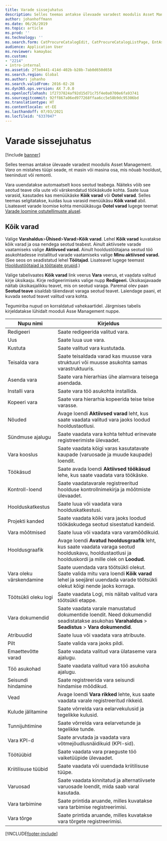```yaml
---
title: Varade sissejuhatus
description: Selles teemas antakse ülevaade varadest moodulis Asset Management.
author: johanhoffmann
ms.date: 06/26/2019
ms.topic: article
ms.prod: ''
ms.technology: ''
ms.search.form: CatProcureCatalogEdit, CatProcureCatalogListPage, EntAssetTimeline, EntAssetObjectTableLookup, EntAssetObjectTableParent, EntAssetObjectOverview, EntAssetObjectImage, EntAssetObjectTable, EntAssetLifecycleStateLog, EntAssetObjectWorkOrderActive, EntAssetObjectAttribute
audience: Application User
ms.reviewer: kamaybac
ms.custom:
- "2214"
- intro-internal
ms.assetid: 2f3e0441-414d-402b-b28b-7ab0d650d658
ms.search.region: Global
ms.author: johanho
ms.search.validFrom: 2016-02-28
ms.dyn365.ops.version: AX 7.0.0
ms.openlocfilehash: 1f2737824af92d15d71c75f4e0a0700e6fa93741
ms.sourcegitcommit: 92ff867a06ed977268ffaa6cc5e58b9dc95306bd
ms.translationtype: HT
ms.contentlocale: et-EE
ms.lasthandoff: 07/03/2021
ms.locfileid: "6337047"
---
```

# <a name="introduction-to-assets"></a>Varade sissejuhatus

[!include [banner](../../includes/banner.md)]

 

Selles teemas antakse ülevaade varadest moodulis Asset Management. *Vara* on mistahes tüüpi seade, nt masin või masina osa, mis nõuab hooldust, teenindust või remonti.

Vara uuendatakse automaatselt koos seotud teabega. Näiteks võib see seotud teave olla uute või värskendatud töökäskude kohta. Saate luua varasid, kasutades kas menüükäske **Kõik varad** või **Ootel varad**. Selles teemas selgitatakse, kuidas luua varasid menüükäsu **Kõik varad** abil. Lisateavet varade loomise kohta menüükäsuga **Ootel varad** lugege teemat [Varade loomine ostutellimuste alusel](../objects/create-objects-based-on-purchase-orders.md).

## <a name="all-assets"></a>Kõik varad

Valige **Varahaldus**\>**Ühised**\>**Varad**\>**Kõik varad**. Lehel **Kõik varad** kuvatakse kõik varad ja osa nendega seotud teabest. Ainult aktiivsete varade vaatamiseks valige **Aktiivsed varad.** Ainult hooldustöötajana seotud töö asukohtadesse installitud varade vaatamiseks valige **Minu aktiivsed varad.** (See seos on seadistatud lehel **Töötajad**. Lisateavet lugege teemast [Hooldustöötajad ja töötajate grupid](../setup-for-objects/workers-and-worker-groups.md).)

Valige tabelivaates **Kõik varad** link veerus **Vara** veerus, et vaadata valitud kirje üksikasju. Kirje redigeerimiseks valige nupp **Redigeeri.** Üksikasjavaade näitab üksikasjalikku teavet, mis on seotud varaga. Paremal olev paan **Seotud teave** sisaldab täiendavat varaga seotud teavet. Laiendage paani, et kuvada seotud teavet valitud vara kohta.

Tegumiriba nupud on korraldatud vahekaartidel. Järgmises tabelis kirjeldatakse lühidalt mooduli Asse Management nuppe.

| Nupu nimi          | Kirjeldus                                                                                                                                                       |
|----------------------|-------------------------------------------------------------------------------------------------------------------------------------------------------------------|
| Redigeeri                 | Saate redigeerida valitud vara.                                                                                                                                         |
| Uus                  | Saate luua uue vara.                                                                                                                                                |
| Kustuta               | Saate valitud vara kustutada.                                                                                                                                       |
| Teisalda vara           | Saate teisaldada varad kas muusse vara struktuuri või muusse asukohta samas varastruktuuris.                                                                                         |
| Asenda vara        | Saate vara hierarhias ühe alamvara teisega asendada.                                                                                                  |
| Installi vara        | Saate vara töö asukohta installida.                                                                                                                          |
| Kopeeri vara           | Saate vara hierarhia kopeerida teise teise varasse.                                                                                                                          |
| Nõuded             | Avage loendi **Aktiivsed varad** leht, kus saate vaadata valitud vara jaoks loodud hooldustaotlusi.                                                                         |
| Sündmuse ajalugu        | Saate vaadata vara kohta tehtud erinevate registreerimiste ülevaadet.                                                                                                         |
| Vara kooslus            | Saate vaadata kõigi varas kasutatavate kaupade (varuosade ja muude kaupade) loendit.                                                                                  |
| Töökäsud          | Saate avada loendi **Aktiivsed töökäsud** lehe, kus saate vaadata vara töökäske.                                                                                        |
| Kontroll-loend            | Saate vaadatavarale registreeritud hoolduse kontrollnimekirja ja mõõtmiste ülevaadet.                                                                                                 |
| Hoolduskatkestus | Saate luua või vaadata vara hoolduskatkestusi.                                                                                                       |
| Projekti kanded | Saate vaadata kõiki vara jaoks loodud töökäskudega seotud sisestatud kandeid.                                                                                       |
| Vara mõõtmised       | Saate luua või vaadata vara varamõõdikuid.                                                                                                               |
| Hooldusgraafik | Avage loendi **Avatud hooldusgraafik** leht, kus saate vaadata varaga seotud hoolduskavu, hooldustaotlusi ja hoolduskordi ja mille olek on **Loodud.** |
| Vara oleku värskendamine   | Saate uuendada vara töötsükli olekut. Saate valida mitu vara loendi **Kõik varad** lehel ja seejärel uuendada varade töötsükli olekut kõigi nende jaoks korraga.              |
| Töötsükli oleku logi  | Saate vaadata Logi, mis näitab valitud vara töötsükli etappe.                                                                                                                 |
| Vara dokumendid      | Saate vaadata varale manustatud dokumentide loendit. Need dokumendid seadistatakse asukohas **Varahaldus** \> **Seadistus** \> **Vara dokumendid**.                 |
| Atribuudid           | Saate luua või vaadata vara atribuute.                                                                                                                             |
| Pilt                | Saate valida vara jaoks pildi.                                                                                                                                   |
| Emaettevõtte varad        | Saate vaadata valitud vara ülataseme vara ajalugu.                                                                                                                |
| Töö asukohad | Saate vaadata valitud vara töö asukoha ajalugu.                                                                                                          |
| Seisundi hindamine | Saate registreerida vara seisundi hindamise mõõdikud.                                                                                                         |
| Vead               | Avage loendi **Vara rikked** lehte, kus saate vaadata varale registreeritud rikkeid.                                                                                             |
| Kulude jälitamine         | Saate võrrelda vara eelarvekulusid ja tegelikke kulusid.                                                                                                              |
| Tunnijuhtimine         | Saate võrrelda vara eelarvetunde ja tegelikke tunde.                                                                                                              |
| Vara KPI-d           | Saate arvutada ja vaadata vara võtmejõudlusnäidikuid (KPI-sid).                                                                                              |
| Töötüübid            | Saate vaadata vara praeguste töö vaiketüüpide ülevaadet.                                                                                                            |
| Kriitilisuse tüübid    | Saate vaadata või uuendada kriitilisuse tüüpe.                                                                                                                              |
| Varuosad          | Saate vaadata kinnitatud ja alternatiivsete varuosade loendit, mida saab varal kasutada.                                                                               |
| Vara tarbimine    | Saate printida aruande, milles kuvatakse vara tarbimise registreerimisi.                                                                                                |
| Vara tõrge          | Saate printida aruande, milles kuvatakse vara tõrgete registreerimisi.                                                                                                      |


[!INCLUDE[footer-include](../../../includes/footer-banner.md)]